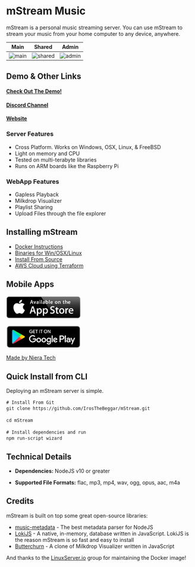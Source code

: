# mStream Music

mStream is a personal music streaming server.  You can use mStream to stream your music from your home computer to any device, anywhere.

Main|Shared|Admin
---|---|---
![main](/docs/designs/mstreamv5.png?raw=true)|![shared](/docs/designs/shared.png?raw=true)|![admin](/docs/designs/admin.png?raw=true)

## Demo & Other Links

#### [Check Out The Demo!](https://demo.mstream.io/)

#### [Discord Channel](https://discord.gg/AM896Rr)

#### [Website](https://mstream.io)

### Server Features
* Cross Platform. Works on Windows, OSX, Linux, & FreeBSD
* Light on memory and CPU
* Tested on multi-terabyte libraries
* Runs on ARM boards like the Raspberry Pi

### WebApp Features
* Gapless Playback
* Milkdrop Visualizer
* Playlist Sharing
* Upload Files through the file explorer

## Installing mStream

* [Docker Instructions](https://github.com/linuxserver/docker-mstream)
* [Binaries for Win/OSX/Linux](https://mstream.io/server)
* [Install From Source](docs/install.md)
* [AWS Cloud using Terraform](https://gitlab.com/SiliconTao-Systems/nova)

## Mobile Apps

[<img src="/webapp/assets/img/app-store-logo.png" alt="mStream iOS App" width="200" />](https://apps.apple.com/us/app/mstream-player/id1605378892)

[<img src="/webapp/assets/img/play-store-logo.png" alt="mStream Android App" width="200" />](https://play.google.com/store/apps/details?id=com.nieratechinc.mstreamplayer&hl=en_US)

[Made by Niera Tech](https://mplayer.nieratech.com/)

## Quick Install from CLI

Deploying an mStream server is simple. 

```shell
# Install From Git
git clone https://github.com/IrosTheBeggar/mStream.git

cd mStream

# Install dependencies and run
npm run-script wizard
```

## Technical Details

* **Dependencies:** NodeJS v10 or greater

* **Supported File Formats:** flac, mp3, mp4, wav, ogg, opus, aac, m4a

## Credits

mStream is built on top some great open-source libraries:

* [music-metadata](https://github.com/Borewit/music-metadata) - The best metadata parser for NodeJS
* [LokiJS](https://github.com/techfort/LokiJS) - A native, in-memory, database written in JavaScript.  LokiJS is the reason mStream is so fast and easy to install
* [Butterchurn](https://github.com/jberg/butterchurn) - A clone of Milkdrop Visualizer written in JavaScript

And thanks to the [LinuxServer.io](https://www.linuxserver.io/) group for maintaining the Docker image!
